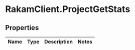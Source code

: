 # RakamClient.ProjectGetStats

## Properties
Name | Type | Description | Notes
------------ | ------------- | ------------- | -------------


